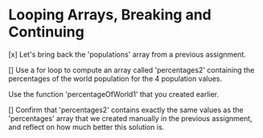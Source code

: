 # Looping Arrays, Breaking and Continuing

[x] Let's bring back the 'populations' array from a previous assignment.

[] Use a for loop to compute an array called 'percentages2' containing the percentages of the world population for the 4 population values.

Use the function 'percentageOfWorld1' that you created earlier.


[] Confirm that 'percentages2' contains exactly the same values as the
'percentages' array that we created manually in the previous assignment,
and reflect on how much better this solution is.